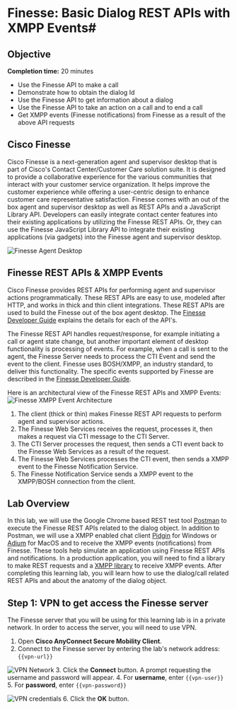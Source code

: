 # Finesse: Basic Dialog REST APIs with XMPP Events#

## Objective ##

**Completion time:** 20 minutes

* Use the Finesse API to make a call
* Demonstrate how to obtain the dialog Id
* Use the Finesse API to get information about a dialog
* Use the Finesse API to take an action on a call and to end a call
* Get XMPP events (Finesse notifications) from Finesse as a result of the above API requests

## Cisco Finesse
Cisco Finesse is a next-generation agent and supervisor desktop that is part of Cisco's Contact Center/Customer Care solution suite. It is designed to provide a collaborative experience for the various communities that interact with your customer service organization. It helps improve the customer experience while offering a user-centric design to enhance customer care representative satisfaction. Finesse comes with an out of the box agent and supervisor desktop as well as REST APIs and a JavaScript Library API. Developers can easily integrate contact center features into their existing applications by utilizing the Finesse REST APIs. Or, they can use the Finesse JavaScript Library API to integrate their existing applications (via gadgets) into the Finesse agent and supervisor desktop.

![Finesse Agent Desktop](/posts/files/finesse-basic-dialog-rest-apis-with-xmpp-events/assets/images/finesse-agent-desktop.jpg)

## Finesse REST APIs & XMPP Events
Cisco Finesse provides REST APIs for performing agent and supervisor actions programmatically. These REST APIs are easy to use, modeled after HTTP, and works in thick and thin client integrations. These REST APIs are used to build the Finesse out of the box agent desktop. The <a href="https://developer.cisco.com/site/finesse/docs/#rest-api-dev-guide" target="_blank">Finesse Developer Guide</a> explains the details for each of the API's.

The Finesse REST API handles request/response, for example initiating a call or agent state change, but another important element of desktop functionality is processing of events. For example, when a call is sent to the agent, the Finesse Server needs to process the CTI Event and send the event to the client. Finesse uses BOSH/XMPP, an industry standard, to deliver this functionality. The specific events supported by Finesse are described in the <a href="https://developer.cisco.com/site/finesse/docs/#rest-api-dev-guide" target="_blank">Finesse Developer Guide</a>.

Here is an architectural view of the Finesse REST APIs and XMPP Events:
![Finesse XMPP Event Architecture](/posts/files/finesse-basic-dialog-rest-apis-with-xmpp-events/assets/images/finesse-eventing-architecture.jpg)

1. The client (thick or thin) makes Finesse REST API requests to perform agent and supervisor actions.
2. The Finesse Web Services receives the request, processes it, then makes a request via CTI message to the CTI Server.
3. The CTI Server processes the request, then sends a CTI event back to the Finesse Web Services as a result of the request.
4. The Finesse Web Services processes the CTI event, then sends a XMPP event to the Finesse Notification Service.
5. The Finesse Notification Service sends a XMPP event to the XMPP/BOSH connection from the client.

## Lab Overview
In this lab, we will use the Google Chrome based REST test tool <a href="https://www.getpostman.com" target="_blank">Postman</a> to execute the Finesse REST APIs related to the dialog object. In addition to Postman, we will use a XMPP enabled chat client <a href="https://pidgin.im" target="_blank">Pidgin</a> for Windows or <a href="https://www.adium.im" target="_blank">Adium</a> for MacOS and to receive the XMPP events (notifications) from Finesse. These tools help simulate an application using Finesse REST APIs and notifications. In a production application, you will need to find a library to make REST requests and a [XMPP library](http://xmpp.org/software/libraries.html) to receive XMPP events. After completing this learning lab, you will learn how to use the dialog/call related REST APIs and about the anatomy of the dialog object.

## Step 1: VPN to get access the Finesse server

The Finesse server that you will be using for this learning lab is in a private network. In order to access the server, you will need to use VPN.

1. Open **Cisco AnyConnect Secure Mobility Client**.
2. Connect to the Finesse server by entering the lab's network address: ``{{vpn-url}}``

 ![VPN Network](/posts/files/finesse-basic-user-rest-apis/assets/images/vpn_network.jpg)
3. Click the **Connect** button. A prompt requesting the username and password will appear.
4. For **username**, enter ``{{vpn-user}}``
5. For **password**, enter ``{{vpn-password}}``

 ![VPN credentials](/posts/files/finesse-basic-user-rest-apis/assets/images/vpn_credentials.jpg)
6. Click the **OK** button.